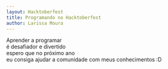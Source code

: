 ```yaml
---
layout: Hacktoberfest
title: Programando no Hacktoberfest
author: Larissa Moura
---
```


Aprender a programar<br>
é desafiador e divertido<br>
espero que no próximo ano<br>
eu consiga ajudar a comunidade com meus conhecimentos :D<br>
